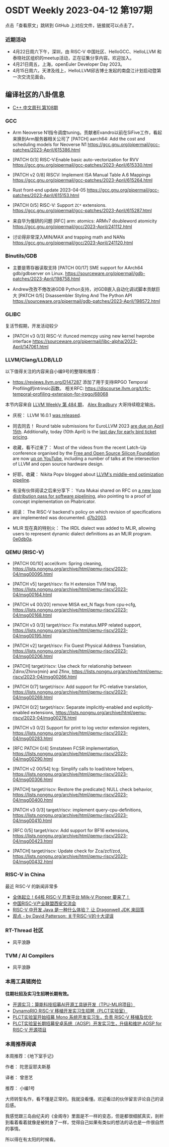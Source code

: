 # OSDT Weekly 2023-04-12 第197期

点击「查看原文」跳转到 GitHub 上对应文件，链接就可以点击了。

### 近期活动

- 4月22日周六下午，深圳，由 RISC-V 中国社区、HelloGCC、HelloLLVM 和泰晓社区组织的meetup活动，正在征集分享内容。欢迎加入。
- 4月21日周五，上海，openEuler Developer Day 2023。
- 4月15日周六，天津及线上，HelloLLVM邱吉博士发起的南盘江计划启动暨第一次交流见面会。

## 编译社区的八卦信息

- [C++ 中文周刊 第108期](https://mp.weixin.qq.com/s/Vb1c6JGSUVwI_CZtARGy2Q)

### GCC

- Arm Neoverse N1指令调度tuning。贡献者Evandro以前在SiFive工作，看起来换到Arm服务器相关公司了
  [PATCH] aarch64: Add the cost and scheduling models for Neoverse N1
  https://gcc.gnu.org/pipermail/gcc-patches/2023-April/615386.html

- [PATCH 0/3] RISC-V:Enable basic auto-vectorization for RVV
  https://gcc.gnu.org/pipermail/gcc-patches/2023-April/615330.html

- [PATCH v2 0/8] RISCV: Implement ISA Manual Table A.6 Mappings
  https://gcc.gnu.org/pipermail/gcc-patches/2023-April/615264.html

- Rust front-end update 2023-04-05
  https://gcc.gnu.org/pipermail/gcc-patches/2023-April/615153.html

- [PATCH 0/5] RISC-V: Support `ZC*` extensions.
  https://gcc.gnu.org/pipermail/gcc-patches/2023-April/615287.html

- 来自华为俄研的问题
  [RFC] arm: atomics: ARMv7 doubleword atomicity
  https://gcc.gnu.org/pipermail/gcc/2023-April/241112.html

- 讨论得非常深入MIN/MAX and trapping math and NANs
  https://gcc.gnu.org/pipermail/gcc/2023-April/241120.html

### Binutils/GDB

- 主要是寄存器读取支持
  [PATCH 00/17] SME support for AArch64 gdb/gdbserver on Linux.
  https://sourceware.org/pipermail/gdb-patches/2023-April/198758.html

- Andrew孜孜不倦改进GDB Python支持，对GDB嵌入自动化调试脚本贡献巨大
  [PATCH 0/5] Disassembler Styling And The Python API
  https://sourceware.org/pipermail/gdb-patches/2023-April/198572.html

### GLIBC

复活节假期，开发活动较少
- [PATCH v3 0/3] RISC-V: ifunced memcpy using new kernel hwprobe interface
  https://sourceware.org/pipermail/libc-alpha/2023-April/147061.html

### LLVM/Clang/LLDB/LLD


以下值得关注的内容来自小编9号的整理和推荐：

- https://reviews.llvm.org/D147287 添加了用于支持IRPGO Temporal Profiling的intrinsic函数。
  相关RFC: https://discourse.llvm.org/t/rfc-temporal-profiling-extension-for-irpgo/68068

本节内容来自 [LLVM Weekly 第 484 期](http://llvmweekly.org/issue/484)，
[Alex Bradbury](https://www.linkedin.com/in/alex-bradbury/) 大哥持续稳定输出。

* 庆祝： LLVM 16.0.1 [was released](https://discourse.llvm.org/t/llvm-16-0-1-release/69774).

* 同去同去！ Round table submissions for EuroLLVM 2023 [are due on April 15th](https://discourse.llvm.org/t/eurollvm-2023-round-table-submissions-due-april-15th/69828).  Additionally, today (10th April) is the [last day for early bird ticket pricing](https://discourse.llvm.org/t/registration-for-the-2023-euro-llvm-developers-meeting-is-now-open/68556/2).

* 收藏，看不过来了： Most of the videos from the recent Latch-Up conference organised by the [Free and Open Source Silicon Foundation](https://www.fossi-foundation.org/) are now [up on YouTube](https://www.youtube.com/playlist?list=PLUg3wIOWD8ypF1GQqFl5oT1UEDBJS9LxR), including a number of talks at the intersection of LLVM and open source hardware design.

* 好耶，收藏： Nikita Popv blogged about [LLVM's middle-end optimization pipeline](https://www.npopov.com/2023/04/07/LLVM-middle-end-pipeline.html).

* 有没有伙伴阅读之后来分享下： Yuta Mukai shared on RFC on [a new loop distribution pass for software pipelining](https://discourse.llvm.org/t/rfc-new-loop-distribution-pass-for-software-pipelining/69733), also pointing to a proof of concept implementation on Phabricator.

* 阅读： The RISC-V backend's policy on which revision of specifications are implemented was documented.  [d7b2003](https://reviews.llvm.org/rGd7b2003761a2).

* MLIR 现在真的特别火： The IRDL dialect was added to MLIR, allowing users to represent dynamic dialect definitions as an MLIR program.  [0e0db0a](https://reviews.llvm.org/rG0e0db0a4d7fd).

### QEMU (RISC-V)


- [PATCH 00/10] accel/kvm: Spring cleaning,
  https://lists.nongnu.org/archive/html/qemu-riscv/2023-04/msg00095.html

- [PATCH v5] target/riscv: fix H extension TVM trap,
  https://lists.nongnu.org/archive/html/qemu-riscv/2023-04/msg00164.html

- [PATCH v4 00/20] remove MISA ext_N flags from cpu->cfg,
  https://lists.nongnu.org/archive/html/qemu-riscv/2023-04/msg00168.html

- [PATCH v3 0/3] target/riscv: Fix mstatus.MPP related support,
  https://lists.nongnu.org/archive/html/qemu-riscv/2023-04/msg00195.html

- [PATCH v2] target/riscv: Fix Guest Physical Address Translation,
  https://lists.nongnu.org/archive/html/qemu-riscv/2023-04/msg00206.html

- [PATCH] target/riscv: Use check for relationship between Zdinx/Zhinx{min} and Zfinx,
  https://lists.nongnu.org/archive/html/qemu-riscv/2023-04/msg00266.html

- [PATCH 0/7] target/riscv: Add support for PC-relative translation,
  https://lists.nongnu.org/archive/html/qemu-riscv/2023-04/msg00269.html

- [PATCH 0/2] target/riscv: Separate implicitly-enabled and explicitly-enabled extensions,
  https://lists.nongnu.org/archive/html/qemu-riscv/2023-04/msg00276.html

- [PATCH v3 0/2] Support for print to log vector extension registers,
  https://lists.nongnu.org/archive/html/qemu-riscv/2023-04/msg00283.html

- [RFC PATCH 0/4] Smstateen FCSR implementation,
  https://lists.nongnu.org/archive/html/qemu-riscv/2023-04/msg00290.html

- [PATCH v2 00/54] tcg: Simplify calls to load/store helpers,
  https://lists.nongnu.org/archive/html/qemu-riscv/2023-04/msg00306.html

- [PATCH] target/riscv: Restore the predicate() NULL check behavior,
  https://lists.nongnu.org/archive/html/qemu-riscv/2023-04/msg00400.html

- [PATCH v3 0/3] target/riscv: implement query-cpu-definitions,
  https://lists.nongnu.org/archive/html/qemu-riscv/2023-04/msg00410.html

- [RFC 0/5] target/riscv: Add support for BF16 extensions,
  https://lists.nongnu.org/archive/html/qemu-riscv/2023-04/msg00423.html

- [PATCH] target/riscv: Update check for Zca/zcf/zcd,
  https://lists.nongnu.org/archive/html/qemu-riscv/2023-04/msg00432.html

### RISC-V in China

最近 RISC-V 的新闻非常多

- [全体起立！64核 RISC-V 开发平台 Milk-V Pioneer 要来了！](https://mp.weixin.qq.com/s/iuLokJ9lr8YxQFeY8bA_8Q)
- [中国RISC-V产业联盟西安交流会](https://mp.weixin.qq.com/s/aZeLkvJeBmFo5477olKZ5Q)
- [RISC-V 中开发 Java 是一种什么体验？ 让 Dragonwell JDK 来回答](https://mp.weixin.qq.com/s/18SOIbS6juUeGf65J3ToHg)
- [观点 - by David Patterson: 关于RISC-V的十大谬误](https://mp.weixin.qq.com/s/EjFXdObBw6p667KY3xk6Cg)

### RT-Thread 社区

- 风平浪静

### TVM / AI Compilers

- 风平浪静

### 本周工具链岗位

**往期社招及实习生招聘长期有效。**

- [开源实习：算能科技招募AI开源工具链开发（TPU-MLIR项目）](https://mp.weixin.qq.com/s/IBJh0ip4k11PzIMZecsWSw)
- [DynamoRIO RISC-V 移植开发实习生招聘（PLCT实验室）](https://mp.weixin.qq.com/s/J_5TjT6DOqeOXJXQI5VQxw)
- [PLCT实验室开始招募 Mono 系统开发实习生，负责 RISC-V 移植及优化](https://mp.weixin.qq.com/s/whEW7Hay1jIP1tBzIPay1A)
- [PLCT实验室长期招募安卓系统（AOSP）开发实习生，升级和维护 AOSP for RISC-V 开源项目](https://mp.weixin.qq.com/s/dJP2cEB1nex2inR5c-cJog)


### 本周推荐阅读

本周推荐：《地下室手记》

作者： 陀思妥耶夫斯基

译者： 曾思艺

推荐： 小编1号

大师转型名作，看不懂是正常的。我就没看懂。欢迎看过的伙伴留言评论自己的读后感。

我感觉跟三岛由纪夫的《金阁寺》里面是不一样的变态，但是都很细腻真实，剖析到看着看着就像是被附身了一样，觉得自己如果有类似的想法的话也是一件很自然的事情。

所以得在有太阳的时候看。
